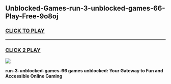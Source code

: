
## Unblocked-Games-run-3-unblocked-games-66-Play-Free-9o8oj
<h3>
<a href="https://premium76.site?title=run-3-unblocked-games-66&ref=10A">CLICK TO PLAY</a></h3>
<hr>

<h3>
<a href="https://premium76.site?title=run-3-unblocked-games-66&ref=10A">CLICK 2 PLAY</a>
  
</h3>

<a href="https://premium76.site?title=run-3-unblocked-games-66&ref=10A"><img src="https://clearcache.store/games.png"></a>


**run-3-unblocked-games-66 games unblocked: Your Gateway to Fun and Accessible Online Gaming**
